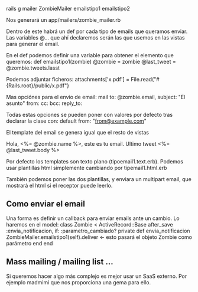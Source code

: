 rails g mailer ZombieMailer emailstipo1 emailstipo2

Nos generará un app/mailers/zombie_mailer.rb

Dentro de este habrá un def por cada tipo de emails que queramos enviar.
Las variables @... que ahí declaremos serán las que usemos en las vistas para generar el email.

En el def podemos definir una variable para obtener el elemento que queremos:
def emailstipo1(zombie)
  @zombie = zombie
  @last_tweet = @zombie.tweets.lasst


Podemos adjuntar ficheros:
attachments['x.pdf'] = File.read("#{Rails.root}/public/x.pdf"}

Mas opciónes para el envio de email:
mail to: @zombie.email, subject: "El asunto"
from: 
cc: 
bcc:
reply_to:

Todas estas opciones se pueden poner con valores por defecto tras declarar la clase con:
default from: "from@example.com"


El template del email se genera igual que el resto de vistas

Hola, <%= @zombie.name %>, este es tu email.
Ultimo tweet <%= @last_tweet.body %>


Por defecto los templates son texto plano (tipoemail1.text.erb).
Podemos usar plantillas html simplemente cambiando por tipemail1.html.erb

También podemos poner las dos plantillas, y enviara un multipart email, que mostrará el html si el receptor puede leerlo.


## Como enviar el email
Una forma es definir un callback para enviar emails ante un cambio. Lo haremos en el model:
class Zombie < ActiveRecord::Base
  after_save :envia_notificacion, if: :parametro_cambiado?
  private
  def envia_notificacion
    ZombieMailer.emailstipo1(self).deliver <- esto pasará el objeto Zombie como parámetro
  end 
end


## Mass mailing / mailing list ...
Si queremos hacer algo más complejo es mejor usar un SaaS externo.
Por ejemplo madmimi que nos proporciona una gema para ello.
